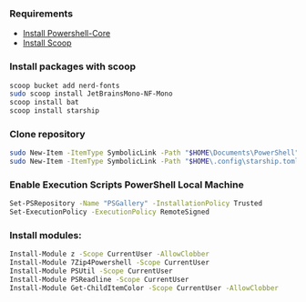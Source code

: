 
### Requirements
  - [Install Powershell-Core](https://github.com/PowerShell/PowerShell/releases)
  - [Install Scoop](https://scoop.sh/)


### Install packages with scoop
```bash
scoop bucket add nerd-fonts
sudo scoop install JetBrainsMono-NF-Mono
scoop install bat
scoop install starship
```

### Clone repository

```bash
sudo New-Item -ItemType SymbolicLink -Path "$HOME\Documents\PowerShell" -Target "$HOME\.dotfiles\poshfiles"
sudo New-Item -ItemType SymbolicLink -Path "$HOME\.config\starship.toml" -Target "$HOME\.dotfiles\starship.toml"
```

### Enable Execution Scripts PowerShell Local Machine
```bash
Set-PSRepository -Name "PSGallery" -InstallationPolicy Trusted
Set-ExecutionPolicy -ExecutionPolicy RemoteSigned
```

### Install modules:

```bash
Install-Module z -Scope CurrentUser -AllowClobber
Install-Module 7Zip4Powershell -Scope CurrentUser
Install-Module PSUtil -Scope CurrentUser
Install-Module PSReadline -Scope CurrentUser
Install-Module Get-ChildItemColor -Scope CurrentUser -AllowClobber
```
